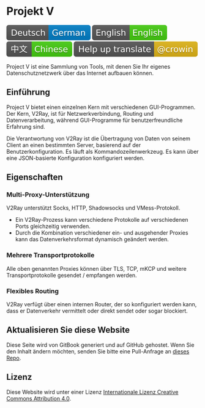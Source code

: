 # Projekt V

 ![German](resources/germanc.svg) [![English](resources/english.svg)](https://www.v2ray.com/en/) [![Chinese](resources/chinese.svg)](https://www.v2ray.com/) [![Translate](resources/lang.svg)](https://crowdin.com/project/v2ray)

Project V ist eine Sammlung von Tools, mit denen Sie Ihr eigenes Datenschutznetzwerk über das Internet aufbauen können.

## Einführung

Project V bietet einen einzelnen Kern mit verschiedenen GUI-Programmen. Der Kern, V2Ray, ist für Netzwerkverbindung, Routing und Datenverarbeitung, während GUI-Programme für benutzerfreundliche Erfahrung sind.

Die Verantwortung von V2Ray ist die Übertragung von Daten von seinem Client an einen bestimmten Server, basierend auf der Benutzerkonfiguration. Es läuft als Kommandozeilenwerkzeug. Es kann über eine JSON-basierte Konfiguration konfiguriert werden.

## Eigenschaften

### Multi-Proxy-Unterstützung

V2Ray unterstützt Socks, HTTP, Shadowsocks und VMess-Protokoll.

* Ein V2Ray-Prozess kann verschiedene Protokolle auf verschiedenen Ports gleichzeitig verwenden.
* Durch die Kombination verschiedener ein- und ausgehender Proxies kann das Datenverkehrsformat dynamisch geändert werden.

### Mehrere Transportprotokolle

Alle oben genannten Proxies können über TLS, TCP, mKCP und weitere Transportprotokolle gesendet / empfangen werden.

### Flexibles Routing

V2Ray verfügt über einen internen Router, der so konfiguriert werden kann, dass er Datenverkehr vermittelt oder direkt sendet oder sogar blockiert.

## Aktualisieren Sie diese Website

Diese Seite wird von GitBook generiert und auf GitHub gehostet. Wenn Sie den Inhalt ändern möchten, senden Sie bitte eine Pull-Anfrage an [dieses Repo](https://github.com/v2ray/manual).

## Lizenz

Diese Website wird unter einer Lizenz [Internationale Lizenz Creative Commons Attribution 4.0](https://creativecommons.org/licenses/by/4.0/).